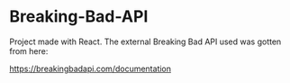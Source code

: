 # Breaking-Bad-API

Project made with React.
The external Breaking Bad API used was gotten from here:

https://breakingbadapi.com/documentation
